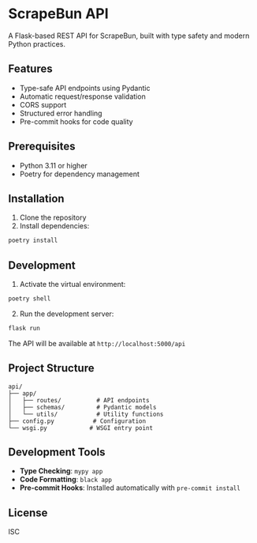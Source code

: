 # ScrapeBun API

A Flask-based REST API for ScrapeBun, built with type safety and modern Python practices.

## Features

- Type-safe API endpoints using Pydantic
- Automatic request/response validation
- CORS support
- Structured error handling
- Pre-commit hooks for code quality

## Prerequisites

- Python 3.11 or higher
- Poetry for dependency management

## Installation

1. Clone the repository
2. Install dependencies:
```bash
poetry install
```

## Development

1. Activate the virtual environment:
```bash
poetry shell
```

2. Run the development server:
```bash
flask run
```

The API will be available at `http://localhost:5000/api`

## Project Structure

```
api/
├── app/
│   ├── routes/          # API endpoints
│   ├── schemas/         # Pydantic models
│   └── utils/           # Utility functions
├── config.py           # Configuration
└── wsgi.py            # WSGI entry point
```

## Development Tools

- **Type Checking**: `mypy app`
- **Code Formatting**: `black app`
- **Pre-commit Hooks**: Installed automatically with `pre-commit install`

## License

ISC
